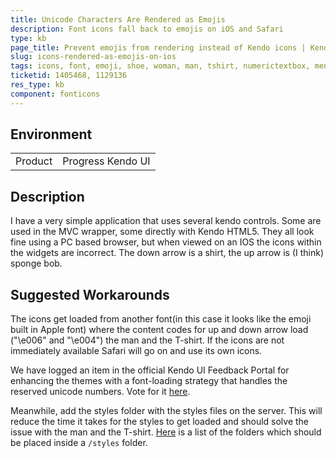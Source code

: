 ```yaml
---
title: Unicode Characters Are Rendered as Emojis
description: Font icons fall back to emojis on iOS and Safari
type: kb
page_title: Prevent emojis from rendering instead of Kendo icons | Kendo UI for jQuery
slug: icons-rendered-as-emojis-on-ios
tags: icons, font, emoji, shoe, woman, man, tshirt, numerictextbox, menu, unicode, characters, render, ios, safari, mac, apple
ticketid: 1405468, 1129136
res_type: kb
component: fonticons
---
```


## Environment

<table>
 <tr>
  <td>Product</td>
  <td>Progress Kendo UI</td>
 </tr>
</table>

## Description

I have a very simple application that uses several kendo controls.  Some are used in the MVC wrapper, some directly with Kendo HTML5.  They all look fine using a PC based browser, but when viewed on an IOS the icons within the widgets are incorrect.  The down arrow is a shirt, the up arrow is (I think) sponge bob.

## Suggested Workarounds

The icons get loaded from another font(in this case it looks like the emoji built in Apple font) where the content codes for up and down arrow load ("\e006" and "\e004") the man and the T-shirt. If the icons are not immediately available Safari will go on and use its own icons.

We have logged an item in the official Kendo UI Feedback Portal for enhancing the themes with a font-loading strategy that handles the reserved unicode numbers. Vote for it [here](https://feedback.telerik.com/kendo-jquery-ui/1405895-add-font-loading-strategy-to-handle-reserved-unicode-numbers-in-ios).

Meanwhile, add the styles folder with the styles files on the server. This will reduce the time it takes for the styles to get loaded and should solve the issue with the man and the T-shirt. [Here](/styles-and-layout/appearance-styling#theme-related-folders) is a list of the folders which should be placed inside a `/styles` folder.
